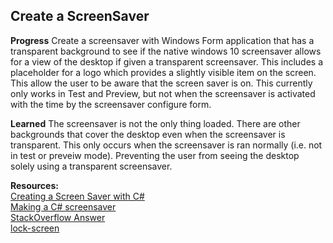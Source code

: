 ## Create a ScreenSaver
**Progress**
Create a screensaver with Windows Form application that has a transparent background to see if the native windows 10 screensaver allows for a view of the desktop if given a transparent screensaver.  This includes a placeholder for a logo which provides a slightly visible item on the screen.  This allow the user to be aware that the screen saver is on. This currently only works in Test and Preview, but not when the screensaver is activated with the time by the screensaver configure form.

**Learned**
The screensaver is not the only thing loaded.  There are other backgrounds that cover the desktop even when the screensaver is transparent.  This only occurs when the screensaver is ran normally (i.e. not in test or preveiw mode). Preventing the user from seeing the desktop solely using a transparent screensaver.

**Resources:**<br>
[Creating a Screen Saver with C# ](https://www.harding.edu/fmccown/screensaver/screensaver.html)<br>
[Making a C# screensaver](https://www.codeproject.com/articles/31376/making-a-c-screensaver)<br>
[StackOverflow Answer](https://stackoverflow.com/a/18219528/8916612)<br>
[lock-screen](https://github.com/wmhilton/lock-screen)
